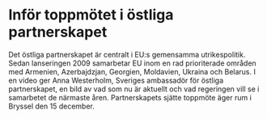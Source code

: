 # Inför toppmötet i östliga partnerskapet

Det östliga partnerskapet är centralt i EU:s gemensamma utrikespolitik. Sedan lanseringen 2009 samarbetar EU inom en rad prioriterade områden med Armenien, Azerbajdzjan, Georgien, Moldavien, Ukraina och Belarus. I en video ger Anna Westerholm, Sveriges ambassadör för östliga partnerskapet, en bild av vad som nu är aktuellt och vad regeringen vill se i samarbetet de närmaste åren. Partnerskapets sjätte toppmöte äger rum i Bryssel den 15 december.
